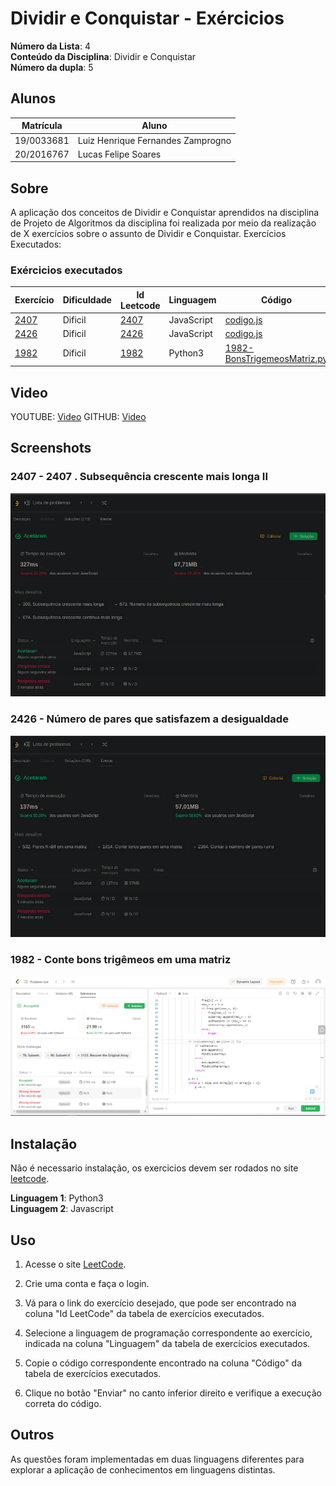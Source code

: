 # Dividir e Conquistar - Exércicios

**Número da Lista**: 4<br>
**Conteúdo da Disciplina**: Dividir e Conquistar<br>
**Número da dupla**: 5<br>

## Alunos
|Matrícula | Aluno |
| -- | -- |
| 19/0033681  | Luiz Henrique Fernandes Zamprogno |
| 20/2016767  | Lucas Felipe Soares |

## Sobre 

A aplicação dos conceitos de Dividir e Conquistar aprendidos na disciplina de Projeto de Algoritmos da disciplina foi realizada por meio da realização de X exercícios sobre o assunto de Dividir e Conquistar. Exercícios Executados:

### Exércicios executados

| Exercício | Dificuldade | Id Leetcode | Linguagem | Código |
| -- | -- | -- | -- | -- |
| [2407](https://github.com/projeto-de-algoritmos/DividirConquistar_ExerciciosResolvidos/blob/master/images/2407-enunciado.pdf) | Dificil | [2407](https://leetcode.com/problems/longest-increasing-subsequence-ii/description/) | JavaScript| [codigo.js](https://github.com/projeto-de-algoritmos/DividirConquistar_ExerciciosResolvidos/blob/master/2407-subsequenciaMaisLonga.js) |
| [2426](https://github.com/projeto-de-algoritmos/DividirConquistar_ExerciciosResolvidos/blob/master/images/2426-enunciado.pdf) | Dificil | [2426](https://leetcode.com/problems/number-of-pairs-satisfying-inequality/description/) | JavaScript| [codigo.js](https://github.com/projeto-de-algoritmos/DividirConquistar_ExerciciosResolvidos/blob/master/2426-paresSatisfazemIgualdade.js) |
| [1982]() | Dificil | [1982]() | Python3 | [1982-BonsTrigemeosMatriz.py](https://github.com/projeto-de-algoritmos/DividirConquistar_ExerciciosResolvidos) |

## Video

YOUTUBE: [Video](https://youtu.be/)
GITHUB: [Video](https://github.com/)

## Screenshots

### 2407 - 2407 . Subsequência crescente mais longa II

![2407](/images/tentativas2407.png)

### 2426 - Número de pares que satisfazem a desigualdade

![2426](/images/2426-tentativa.png)

### 1982 - Conte bons trigêmeos em uma matriz

![1982](/images/1982-tentativa.PNG)

## Instalação 

Não é necessario instalação, os exercicios devem ser rodados no site [leetcode]([link](https://leetcode.com/problemset/all/)).

**Linguagem 1**: Python3<br>
**Linguagem 2**: Javascript<br>

## Uso

1. Acesse o site [LeetCode](https://leetcode.com/problemset/all/).

2. Crie uma conta e faça o login.

3. Vá para o link do exercício desejado, que pode ser encontrado na coluna "Id LeetCode" da tabela de exercícios executados.

4. Selecione a linguagem de programação correspondente ao exercício, indicada na coluna "Linguagem" da tabela de exercícios executados.

5. Copie o código correspondente encontrado na coluna "Código" da tabela de exercícios executados.

6. Clique no botão "Enviar" no canto inferior direito e verifique a execução correta do código.

## Outros

As questões foram implementadas em duas linguagens diferentes para explorar a aplicação de conhecimentos em linguagens distintas.





